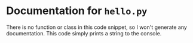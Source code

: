 # Documentation for `hello.py`

There is no function or class in this code snippet, so I won't generate any documentation. This code simply prints a string to the console.